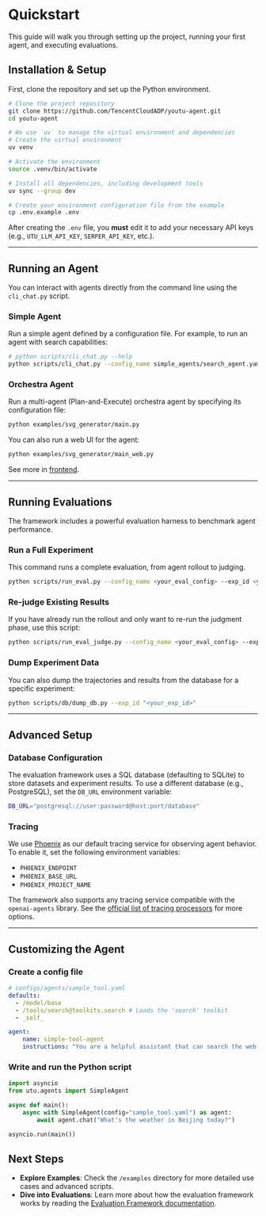 # Quickstart

This guide will walk you through setting up the project, running your first agent, and executing evaluations.

## Installation & Setup

First, clone the repository and set up the Python environment.

```sh
# Clone the project repository
git clone https://github.com/TencentCloudADP/youtu-agent.git
cd youtu-agent

# We use `uv` to manage the virtual environment and dependencies
# Create the virtual environment
uv venv

# Activate the environment
source .venv/bin/activate

# Install all dependencies, including development tools
uv sync --group dev

# Create your environment configuration file from the example
cp .env.example .env
```

After creating the `.env` file, you **must** edit it to add your necessary API keys (e.g., `UTU_LLM_API_KEY`, `SERPER_API_KEY`, etc.).

---

## Running an Agent

You can interact with agents directly from the command line using the `cli_chat.py` script.

### Simple Agent

Run a simple agent defined by a configuration file. For example, to run an agent with search capabilities:

```sh
# python scripts/cli_chat.py --help
python scripts/cli_chat.py --config_name simple_agents/search_agent.yaml --stream
```

### Orchestra Agent

Run a multi-agent (Plan-and-Execute) orchestra agent by specifying its configuration file:

```sh
python examples/svg_generator/main.py
```

You can also run a web UI for the agent:

```sh
python examples/svg_generator/main_web.py
```

See more in [frontend](./frontend.md).

---

## Running Evaluations

The framework includes a powerful evaluation harness to benchmark agent performance.

### Run a Full Experiment

This command runs a complete evaluation, from agent rollout to judging.

```sh
python scripts/run_eval.py --config_name <your_eval_config> --exp_id <your_exp_id> --dataset WebWalkerQA --concurrency 5
```

### Re-judge Existing Results

If you have already run the rollout and only want to re-run the judgment phase, use this script:

```sh
python scripts/run_eval_judge.py --config_name <your_eval_config> --exp_id <your_exp_id> --dataset WebWalkerQA
```

### Dump Experiment Data

You can also dump the trajectories and results from the database for a specific experiment:

```sh
python scripts/db/dump_db.py --exp_id "<your_exp_id>"
```

---

## Advanced Setup

### Database Configuration

The evaluation framework uses a SQL database (defaulting to SQLite) to store datasets and experiment results. To use a different database (e.g., PostgreSQL), set the `DB_URL` environment variable:

```sh
DB_URL="postgresql://user:password@host:port/database"
```

### Tracing

We use [Phoenix](https://arize.com/docs/phoenix) as our default tracing service for observing agent behavior. To enable it, set the following environment variables:
- `PHOENIX_ENDPOINT`
- `PHOENIX_BASE_URL`
- `PHOENIX_PROJECT_NAME`

The framework also supports any tracing service compatible with the `openai-agents` library. See the [official list of tracing processors](https://openai.github.io/openai-agents-python/tracing/#external-tracing-processors-list) for more options.

---


## Customizing the Agent

### Create a config file
```yaml
# configs/agents/sample_tool.yaml
defaults:
  - /model/base
  - /tools/search@toolkits.search # Loads the 'search' toolkit
  - _self_

agent:
    name: simple-tool-agent
    instructions: "You are a helpful assistant that can search the web."
```

### Write and run the Python script

```python
import asyncio
from utu.agents import SimpleAgent

async def main():
    async with SimpleAgent(config="sample_tool.yaml") as agent:
        await agent.chat("What's the weather in Beijing today?")

asyncio.run(main())
```

## Next Steps

- **Explore Examples**: Check the `/examples` directory for more detailed use cases and advanced scripts.
- **Dive into Evaluations**: Learn more about how the evaluation framework works by reading the [Evaluation Framework documentation](./eval.md).
